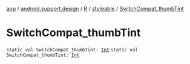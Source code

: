 [app](../../../index.md) / [android.support.design](../../index.md) / [R](../index.md) / [styleable](index.md) / [SwitchCompat_thumbTint](.)

# SwitchCompat_thumbTint

`static val SwitchCompat_thumbTint: `[`Int`](https://kotlinlang.org/api/latest/jvm/stdlib/kotlin/-int/index.html)
`static val SwitchCompat_thumbTint: `[`Int`](https://kotlinlang.org/api/latest/jvm/stdlib/kotlin/-int/index.html)
